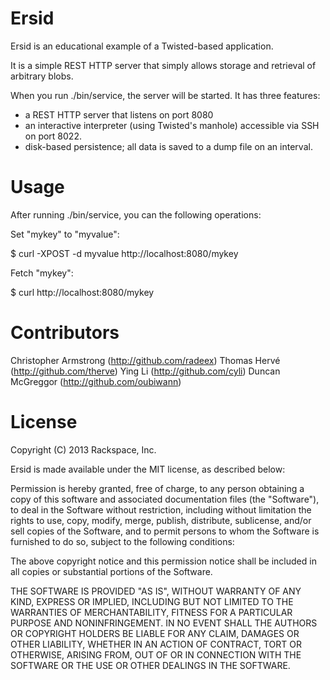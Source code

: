 # Ersid

Ersid is an educational example of a Twisted-based application.

It is a simple REST HTTP server that simply allows storage and retrieval of
arbitrary blobs.

When you run ./bin/service, the server will be started. It has three features:

- a REST HTTP server that listens on port 8080
- an interactive interpreter (using Twisted's manhole) accessible via SSH
  on port 8022.
- disk-based persistence; all data is saved to a dump file on an interval.


# Usage

After running ./bin/service, you can the following operations:

Set "mykey" to "myvalue":

$ curl -XPOST -d myvalue http://localhost:8080/mykey

Fetch "mykey":

$ curl http://localhost:8080/mykey


# Contributors

Christopher Armstrong (http://github.com/radeex)
Thomas Hervé (http://github.com/therve)
Ying Li (http://github.com/cyli)
Duncan McGreggor (http://github.com/oubiwann)


# License

Copyright (C) 2013 Rackspace, Inc.

Ersid is made available under the MIT license, as described below:

Permission is hereby granted, free of charge, to any person obtaining
a copy of this software and associated documentation files (the
"Software"), to deal in the Software without restriction, including
without limitation the rights to use, copy, modify, merge, publish,
distribute, sublicense, and/or sell copies of the Software, and to
permit persons to whom the Software is furnished to do so, subject to
the following conditions:

The above copyright notice and this permission notice shall be
included in all copies or substantial portions of the Software.

THE SOFTWARE IS PROVIDED "AS IS", WITHOUT WARRANTY OF ANY KIND,
EXPRESS OR IMPLIED, INCLUDING BUT NOT LIMITED TO THE WARRANTIES OF
MERCHANTABILITY, FITNESS FOR A PARTICULAR PURPOSE AND
NONINFRINGEMENT. IN NO EVENT SHALL THE AUTHORS OR COPYRIGHT HOLDERS BE
LIABLE FOR ANY CLAIM, DAMAGES OR OTHER LIABILITY, WHETHER IN AN ACTION
OF CONTRACT, TORT OR OTHERWISE, ARISING FROM, OUT OF OR IN CONNECTION
WITH THE SOFTWARE OR THE USE OR OTHER DEALINGS IN THE SOFTWARE.
